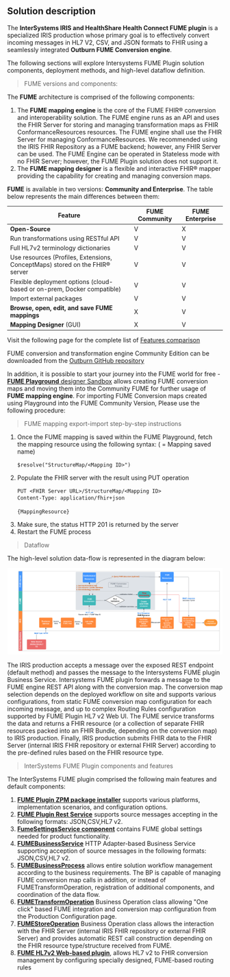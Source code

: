 ## Solution description

The **InterSystems IRIS and HealthShare Health Connect FUME plugin** is a specialized IRIS production whose primary goal is to effectively convert incoming messages in HL7 V2, CSV, and JSON formats to FHIR using a seamlessly integrated **Outburn FUME Conversion engine**. 

The following sections will explore Intersystems FUME Plugin solution components, deployment methods, and high-level dataflow definition.

> FUME versions and components: 

The  **FUME** architecture is comprised of the following components: 
1. The **FUME mapping engine** is the core of the FUME FHIR® conversion and interoperability solution. The FUME engine runs as an API and uses the FHIR Server for storing and managing transformation maps as FHIR ConformanceResources resources. The FUME engine shall use the FHIR Server for managing ConformanceResources. We recommended using the IRIS FHIR Repository as a FUME backend; however, any FHIR Server can be used. The FUME Engine can be operated in Stateless mode with no FHIR Server; however, the FUME Plugin solution does not support it.
2. The **FUME mapping designer** is a flexible and interactive FHIR® mapper providing the capability for creating and managing conversion maps.

**FUME** is available in two versions: **Community and Enterprise**. The table below represents the main differences between them:

|Feature | FUME Community | FUME Enterprise |
|---------|-------------|---------------|
|**Open-Source**|V|X|
|Run transformations using RESTful API|V|V|
|Full HL7v2 terminology dictionaries|V|V|
|Use resources (Profiles, Extensions, ConceptMaps) stored on the FHIR® server|V|V|
|Flexible deployment options (cloud-based or on-prem, Docker compatible)|V|V|
|Import external packages|V|V|
|**Browse, open, edit, and save FUME mappings**|X|V|
|**Mapping Designer** (GUI)|X|V|

Visit the following page for the complete list of [Features comparison](https://outburn.co.il/discover-your-perfect-fume-match)

FUME conversion and transformation engine Community Edition can be downloaded from the [Outburn GitHub repository](https://github.com/Outburn-IL/fume-community)

In addition, it is possible to start your journey into the FUME world for free - [**FUME Playground** designer Sandbox](https://try.fume.health) allows creating FUME conversion maps and moving them into the Community FUME for further usage of  **FUME mapping engine**. 
For importing FUME Conversion maps created using Playground into the FUME Community Version, Please use the following procedure:

> FUME mapping export-import step-by-step instructions

1. Once the FUME mapping is saved within the FUME Playground, fetch the mapping resource using the following syntax: (<MappingID> = Mapping saved name)
   ```
   $resolve("StructureMap/<Mapping ID>")
   ```
2. Populate the FHIR server with the result using PUT operation
   ```
   PUT <FHIR Server URL>/StructureMap/<Mapping ID>
   Content-Type: application/fhir+json

   {MappingResource}
   ``` 
3. Make sure, the status HTTP 201 is returned by the server
4. Restart the FUME process
   
> Dataflow

The high-level solution data-flow is represented in the diagram below:

![Alt text](img/Fume-plugin-dataflow.png)

The IRIS production accepts a message over the exposed REST endpoint (default method) and passes the message to the Intersystems FUME plugin Business Service. Intersystems FUME plugin forwards a message to the FUME engine REST API along with the conversion map. The conversion map selection depends on the deployed workflow on site and supports various configurations, from static FUME conversion map configuration for each incoming message, and up to complex Routing Rules configuration supported by FUME Plugin HL7 v2 Web UI. The FUME service transforms the data and returns a FHIR resource (or a collection of separate FHIR resources packed into an FHIR Bundle, depending on the conversion map) to IRIS production. Finally, IRIS production submits FHIR data to the FHIR Server (internal IRIS FHIR repository or external FHIR Server) according to the pre-defined rules based on the FHIR resource type.

> InterSystems FUME Plugin components and features

The InterSystems FUME plugin comprised the following main features and default components:

1. [**FUME Plugin ZPM package installer**](installation.md) supports various platforms, implementation scenarios, and configuration options.
2. [**FUME Plugin Rest Service**](configuration.md#iris-fume-plugin-rest-service) supports source messages accepting in the following formats: JSON,CSV,HL7 v2.
3. [**FumeSettingsService component**](configuration.md#i#fumesettingsservice-component) contains FUME global settings needed for product functionality.
4. [**FUMEBusinessService**](configuration.md#fumebusinessservice-component) HTTP Adapter-based Business Service supporting acception of source messages in the following formats: JSON,CSV,HL7 v2.
5. [**FUMEBusinessProcess**](configuration.md#development-and-customization-of-production-business-processes-using-iris-fume-plugin-components) allows entire solution workflow management according to the business requirements. The BP is capable of managing FUME conversion map calls in addition, or instead of FUMETransformOperation, registration of additional components, and coordination of the data flow. 
6. [**FUMETransformOperation**](configuration.md#fumetransformoperation-component) Business Operation class allowing "One click" based FUME integration and conversion map configuration from the Production Configuration page. 
7. [**FUMEStoreOperation**](configuration.md#fumestoreoperation-component) Business Operation class allows the interaction with the FHIR Server (internal IRIS FHIR  repository or external FHIR Server) and provides automatic REST call construction depending on the FHIR resource type/structure received from FUME. 
8. [**FUME HL7v2 Web-based plugin**](fume-tester.md), allows HL7 v2 to FHIR conversion management by configuring specially designed, FUME-based routing rules





